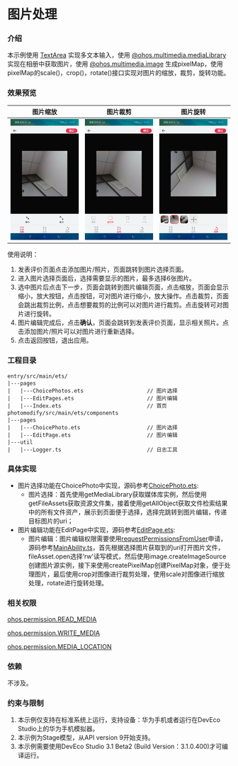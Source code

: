 # 图片处理

### 介绍

本示例使用 [TextArea](https://developer.harmonyos.com/cn/docs/documentation/doc-references-V3/ts-basic-components-textarea-0000001427902464-V3) 实现多文本输入，使用 [@ohos.multimedia.mediaLibrary](https://developer.harmonyos.com/cn/docs/documentation/doc-references-V3/js-apis-medialibrary-0000001478061921-V3) 实现在相册中获取图片，使用 [@ohos.multimedia.image](https://developer.harmonyos.com/cn/docs/documentation/doc-references-V3/js-apis-image-0000001477981401-V3) 生成pixelMap，使用pixelMap的scale()，crop()，rotate()接口实现对图片的缩放，裁剪，旋转功能。

### 效果预览
|图片缩放|图片裁剪|图片旋转|
|-----|-----|-------|
|![](screenshots/devices/zh/scale.png)|![](screenshots/devices/zh/crop_choice.png)|![](screenshots/devices/zh/rotate.png)|

使用说明：
1. 发表评价页面点击添加图片/照片，页面跳转到图片选择页面。
2. 进入图片选择页面后，选择需要显示的图片，最多选择6张图片。
3. 选中图片后点击下一步，页面会跳转到图片编辑页面，点击缩放，页面会显示缩小，放大按钮，点击按钮，可对图片进行缩小，放大操作。点击裁剪，页面会跳出裁剪比例，点击想要裁剪的比例可以对图片进行裁剪。点击旋转可对图片进行旋转。
4. 图片编辑完成后，点击**确认**，页面会跳转到发表评价页面，显示相关照片。点击添加图片/照片可以对图片进行重新选择。
5. 点击返回按钮，退出应用。

### 工程目录
```
entry/src/main/ets/
|---pages
|   |---ChoicePhotos.ets                    // 图片选择
|   |---EditPages.ets                       // 图片编辑
|   |---Index.ets                           // 首页
photomodify/src/main/ets/components
|---pages
|   |---ChoicePhoto.ets                     // 图片选择
|   |---EditPage.ets                        // 图片编辑
|---util                                  
|   |---Logger.ts                           // 日志工具
```
### 具体实现
+ 图片选择功能在ChoicePhoto中实现，源码参考[ChoicePhoto.ets](photomodify/src/main/ets/components/pages/ChoicePhoto.ets):
  + 图片选择：首先使用getMediaLibrary获取媒体库实例，然后使用getFileAssets获取资源文件集，接着使用getAllObject获取文件检索结果中的所有文件资产，展示到页面便于选择，选择完跳转到图片编辑，传递目标图片的uri；
+ 图片编辑功能在EditPage中实现，源码参考[EditPage.ets](photomodify/src/main/ets/components/pages/EditPage.ets):
  + 图片编辑：图片编辑权限需要使用[requestPermissionsFromUser](https://developer.harmonyos.com/cn/docs/documentation/doc-references-V3/js-apis-abilityaccessctrl-0000001478341361-V3#ZH-CN_TOPIC_0000001478341361__requestpermissionsfromuser9)申请，源码参考[MainAbility.ts](entry/src/main/ets/MainAbility/MainAbility.ts)，首先根据选择图片获取到的uri打开图片文件，fileAsset.open选择‘rw'读写模式，然后使用image.createImageSource创建图片源实例，接下来使用createPixelMap创建PixelMap对象，便于处理图片，最后使用crop对图像进行裁剪处理，使用scale对图像进行缩放处理，rotate进行旋转处理。

### 相关权限

[ohos.permission.READ_MEDIA](https://developer.harmonyos.com/cn/docs/documentation/doc-guides/permission-list-0000001281480750)

[ohos.permission.WRITE_MEDIA](https://developer.harmonyos.com/cn/docs/documentation/doc-guides/permission-list-0000001281480750)

[ohos.permission.MEDIA_LOCATION](https://developer.harmonyos.com/cn/docs/documentation/doc-guides/permission-list-0000001281480750)

### 依赖

不涉及。

### 约束与限制
1. 本示例仅支持在标准系统上运行，支持设备：华为手机或者运行在DevEco Studio上的华为手机模拟器。
2. 本示例为Stage模型，从API version 9开始支持。
3. 本示例需要使用DevEco Studio 3.1 Beta2 (Build Version：3.1.0.400)才可编译运行。
